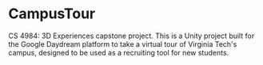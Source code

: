 # CampusTour
CS 4984: 3D Experiences capstone project. This is a Unity project built for the Google Daydream
platform to take a virtual tour of Virginia Tech's campus, designed to be used as a recruiting tool
for new students.
